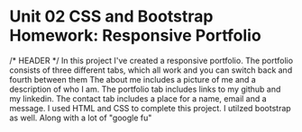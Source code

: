 # Unit 02 CSS and Bootstrap Homework: Responsive Portfolio
/* HEADER */
In this project I've created a responsive portfolio. 
The portfolio consists of three different tabs, which all work and you can switch back and fourth between them
The about me includes a picture of me and a description of who I am. 
The portfolio tab includes links to my github and my linkedin.
The contact tab includes a place for a name, email and a message. 
I used HTML and CSS to complete this project. I utilzed bootstrap as well.
Along with a lot of "google fu"